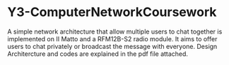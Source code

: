 # Y3-ComputerNetworkCoursework 

A simple network architecture that allow multiple users to chat together is implemented on II Matto and a RFM12B-S2 radio module. It aims to offer users to chat privately or broadcast the message with everyone. Design Architercture and codes are explained in the pdf file attached.

